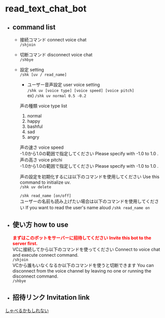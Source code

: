 # read_text_chat_bot

* ## command list
  * 接続コマンド connect voice chat  
  `/shjoin`  
  * 切断コマンド disconnect voice chat  
  `/shbye`   
  * 設定 setting  
  `/shk [uv / read_name]`  
    * ユーザー音声設定 user voice setting  
    `/shk uv [voice type] [voice speed] [voice pitch]`  
    ex) `/shk uv normal 0.5 -0.2`  
    
    声の種類 voice type list
      1. normal  
      2. happy  
      3. bashful  
      4. sad  
      5. angry  
    
    声の速さ voice speed  
    -1.0から1.0の範囲で指定してください Please specify with -1.0 to 1.0 .  
    声の高さ voice pitchi  
    -1.0から1.0の範囲で指定してください Please specify with -1.0 to 1.0 .  
    
    声の設定を初期化するには以下のコマンドを使用してください Use this command to initialize uv.  
    `/shk uv delete`  
    
    `/shk read_name [on/off]`  
    ユーザーの名前も読み上げたい場合は以下のコマンドを使用してください If you want to read the user's name aloud
    `/shk read_name on`
  
* ## 使い方 how to use
  **<font color="Red">まずはこのボットをサーバーに招待してください</font>** **<font color="Red">Invite this bot to the server first.</font>**  
  VCに接続してから以下のコマンドを使ってください Connect to voice chat and execute connect command.  
  `/shjoin`  
  VCから誰もいなくなるか以下のコマンドを使うと切断できます You can disconnect from the voice channel by leaving no one or running the disconnect command.  
  `/shbye`  

* ## 招待リンク Invitation link
 [しゃべるかもしれない](https://discord.com/api/oauth2/authorize?client_id=519910625523138560&permissions=8&scope=bot)
